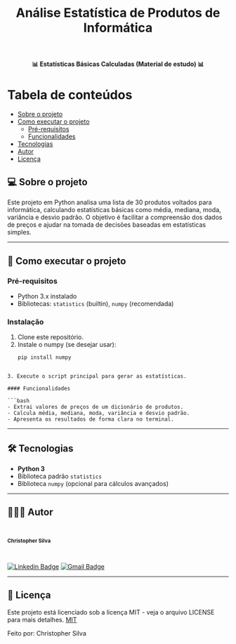 <h1 align="center">Análise Estatística de Produtos de Informática</h1>			
<br>
<h4 align="center"> 📊 Estatísticas Básicas Calculadas (Material de estudo) 📊 </h4>

Tabela de conteúdos
=================
<!--ts-->
   * [Sobre o projeto](#-sobre-o-projeto)
   * [Como executar o projeto](#-como-executar-o-projeto)
     * [Pré-requisitos](#pré-requisitos)
     * [Funcionalidades](#funcionalidades)
   * [Tecnologias](#-tecnologias)
   * [Autor](#-autor)
   * [Licença](#-licença)
<!--te-->

## 💻 Sobre o projeto

Este projeto em Python analisa uma lista de 30 produtos voltados para informática, calculando estatísticas básicas como média, mediana, moda, variância e desvio padrão. O objetivo é facilitar a compreensão dos dados de preços e ajudar na tomada de decisões baseadas em estatísticas simples.

---

## 🚀 Como executar o projeto

### Pré-requisitos

- Python 3.x instalado
- Bibliotecas: `statistics` (builtin), `numpy` (recomendada)

### Instalação

1. Clone este repositório.
2. Instale o numpy (se desejar usar):  
   ```bash
   pip install numpy
  ```

3. Execute o script principal para gerar as estatísticas.

#### Funcionalidades

  ```bash
  - Extrai valores de preços de um dicionário de produtos.
  - Calcula média, mediana, moda, variância e desvio padrão.
  - Apresenta os resultados de forma clara no terminal.
  ```

---

## 🛠 Tecnologias

* **Python 3**
* Biblioteca padrão `statistics`
* Biblioteca `numpy` (opcional para cálculos avançados)

---

## 🦸🏻‍♂️ Autor

<br>
  <sub><b><p>Christopher Silva</p></b></sub></a>
 <br />

[![Linkedin Badge](https://img.shields.io/badge/-Christopher%20Silva-blue?style=flat-square\&logo=Linkedin\&logoColor=white\&link=https://www.linkedin.com/in/chris-f-silva//)](https://www.linkedin.com/in/chris-f-silva/)
[![Gmail Badge](https://img.shields.io/badge/-chrisspfc.silva@gmail.com-c14438?style=flat-square\&logo=Gmail\&logoColor=white\&link=mailto\:chrisspfc.silva@gmail.com)](mailto:chrisspfc.silva@gmail.com)

---

## 📝 Licença

Este projeto está licenciado sob a licença MIT - veja o arquivo LICENSE para mais detalhes. [MIT](./LICENSE)

Feito por: Christopher Silva
